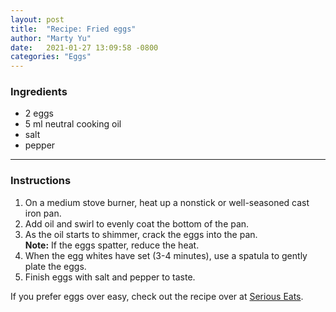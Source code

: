 ```yaml
---
layout: post
title:  "Recipe: Fried eggs"
author: "Marty Yu"
date:   2021-01-27 13:09:58 -0800
categories: "Eggs"
---
```

### Ingredients
* 2 eggs
* 5 ml neutral cooking oil
* salt
* pepper

---

### Instructions
1. On a medium stove burner, heat up a nonstick or well-seasoned cast iron pan.
2. Add oil and swirl to evenly coat the bottom of the pan.
3. As the oil starts to shimmer, crack the eggs into the pan.  
**Note:** If the eggs spatter, reduce the heat.
4. When the egg whites have set (3-4 minutes), use a spatula to gently plate the eggs.
5. Finish eggs with salt and pepper to taste.

If you prefer eggs over easy, check out the recipe over at [Serious Eats].

[Serious Eats]: https://www.seriouseats.com/recipes/2017/07/classic-over-easy-fried-eggs-recipe.html
